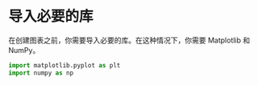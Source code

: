 # 导入必要的库

在创建图表之前，你需要导入必要的库。在这种情况下，你需要 Matplotlib 和 NumPy。

```python
import matplotlib.pyplot as plt
import numpy as np
```
